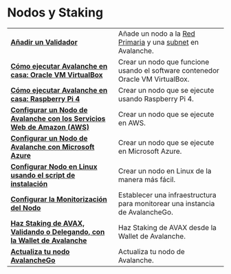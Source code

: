 # Nodos y Staking

|  |  |
| :--- | :--- |
| [**Añadir un Validador**](add-a-validator.md) | Añade un nodo a la [Red Primaria](https://docs.avax.network/learn/platform-overview) y una [subnet](https://docs.avax.network/learn/platform-overview#subnets) en Avalanche. |
| [**Cómo ejecutar Avalanche en casa: Oracle VM VirtualBox**](https://www.youtube.com/watch?v=7Tx1iKg-jL0) | Crear un nodo que funcione usando el software contenedor Oracle VM VirtualBox. |
| [**Cómo ejecutar Avalanche en casa: Raspberry Pi 4**](https://www.youtube.com/watch?v=jlur1nef4-E) | Crear un nodo que se ejecute usando Raspberry Pi 4. |
| [**Configurar un Nodo de Avalanche con los Servicios Web de Amazon \(AWS\)**](https://docs.avax.network/build/tutorials/nodes-and-staking/setting-up-an-avalanche-node-with-amazon-web-services-aws)**​** | Crear un nodo que se ejecute en AWS. |
| [**Configurar un Nodo de Avalanche con Microsoft Azure**](https://docs.avax.network/build/tutorials/platform/set-up-an-avalanche-node-with-microsoft-azure)**​** | Crear un nodo que se ejecute en Microsoft Azure. |
| [**Configurar Nodo en Linux usando el script de instalación**](set-up-node-with-installer.md) | Crear un nodo en Linux de la manera más fácil. |
| [**Configurar la Monitorización del Nodo**](setting-up-node-monitoring.md) | Establecer una infraestructura para monitorear una instancia de AvalancheGo. |
| [**Haz Staking de AVAX, Validando o Delegando, con la Wallet de Avalanche**](staking-avax-by-validating-or-delegating-with-the-avalanche-wallet.md) | Haz Staking de AVAX desde la Wallet de Avalanche. |
| **​**[**Actualiza tu nodo AvalancheGo**](https://docs.avax.network/build/tutorials/nodes-and-staking/upgrade-your-avalanchego-node)**​** | Actualiza tu nodo de Avalanche. |

<!--stackedit_data:
eyJoaXN0b3J5IjpbNTU5MzY2NDI4LC0xNTQ3MTczOTAwLC0zNj
M4MjY2MDMsMTI0MzU1MTI0LDE5ODA2Mjg4MTUsLTc0NjAwNjM5
Nl19
-->